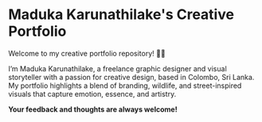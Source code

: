 # Maduka Karunathilake's Creative Portfolio
Welcome to my creative portfolio repository! 🎨📸

I’m Maduka Karunathilake, a freelance graphic designer and visual storyteller with a passion for creative design, based in Colombo, Sri Lanka. My portfolio highlights a blend of branding, wildlife, and street-inspired visuals that capture emotion, essence, and artistry.

**Your feedback and thoughts are always welcome!**
